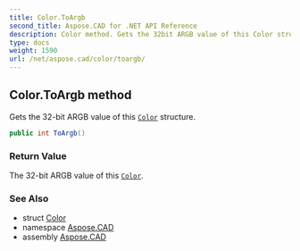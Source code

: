 ```yaml
---
title: Color.ToArgb
second_title: Aspose.CAD for .NET API Reference
description: Color method. Gets the 32bit ARGB value of this Color structure
type: docs
weight: 1590
url: /net/aspose.cad/color/toargb/
---
```

## Color.ToArgb method

Gets the 32-bit ARGB value of this [`Color`](../) structure.

```csharp
public int ToArgb()
```

### Return Value

The 32-bit ARGB value of this [`Color`](../).

### See Also

* struct [Color](../)
* namespace [Aspose.CAD](../../color/)
* assembly [Aspose.CAD](../../../)


